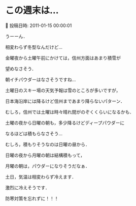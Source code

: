 # この週末は…

📅 投稿日時: 2011-01-15 00:00:01

うーーん．


相変わらず冬型なんだけど…





金曜夜から土曜午前にかけては，信州方面はあまり積雪が


望めなさそう．


朝イチパウダーはなさそうですね…





土曜日のスキー場の天気予報は雪のところが多いですが，


日本海沿岸には降るけど信州まであまり降らないパターン．


むしろ，信州では土曜は時々晴れ間がのぞくくらいになるかも．





土曜の夜から日曜の朝も，多少降るけどディープパウダーに


なるほどは積もらなさそう…





むしろ，積もりそうなのは日曜の昼から．


日曜の夜から月曜の朝は結構積もって，


月曜の朝は，パウダーになりそうだなぁ．





土日，気温は相変わらず冷えます．


激烈に冷えそうです．


防寒対策を忘れずに！！！
